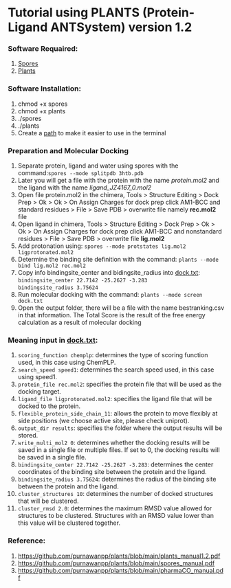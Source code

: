 # Tutorial using PLANTS (Protein-Ligand ANTSystem) version 1.2

### Software Requaired:
1. [Spores](https://github.com/purnawanpp/plants/blob/main/spores) 
2. [Plants](https://github.com/purnawanpp/plants/blob/main/plants)

### Software Installation:
1. chmod +x spores
2. chmod +x plants
3. ./spores
4. ./plants
5. Create a [path](https://gist.github.com/nex3/c395b2f8fd4b02068be37c961301caa7) to make it easier to use in the terminal 

### Preparation and Molecular Docking
1. Separate protein, ligand and water using spores with the command:`spores --mode splitpdb 3htb.pdb`
2. Later you will get a file with the protein with the name *protein.mol2* and the ligand with the name *ligand_JZ4167_0.mol2*
3. Open file protein.mol2 in the chimera, Tools > Structure Editing > Dock Prep > Ok > Ok > On Assign Charges for dock prep click AM1-BCC and standard residues > File > Save PDB > overwrite file namely **rec.mol2** file
4. Open ligand in chimera, Tools > Structure Editing > Dock Prep > Ok > Ok > On Assign Charges for dock prep click AM1-BCC and nonstandard residues > File > Save PDB > overwrite file **lig.mol2**
5. Add protonation using: `spores --mode protstates lig.mol2 ligprotonated.mol2`
4. Determine the binding site definition with the command: `plants --mode bind lig.mol2 rec.mol2`
5. Copy info bindingsite_center and bidingsite_radius into [dock.txt](https://github.com/purnawanpp/plants/blob/main/dock.txt):
<br> `bindingsite_center 22.7142 -25.2627 -3.283` <br> `bindingsite_radius 3.75624`
6. Run molecular docking with the command:
`plants --mode screen dock.txt`
7. Open the output folder, there will be a file with the name bestranking.csv in that information. The Total Score is the result of the free energy calculation as a result of molecular docking

### Meaning input in [dock.txt](https://github.com/purnawanpp/plants/blob/main/dock.txt):
1. `scoring_function chemplp`: determines the type of scoring function used, in this case using ChemPLP.
2. `search_speed speed1`: determines the search speed used, in this case using speed1.
3. `protein_file rec.mol2`: specifies the protein file that will be used as the docking target.
4. `ligand_file ligprotonated.mol2`: specifies the ligand file that will be docked to the protein.
5. `flexible_protein_side_chain_11`: allows the protein to move flexibly at side positions (we choose active site, please check uniprot).
6. `output_dir results`: specifies the folder where the output results will be stored.
7. `write_multi_mol2 0`: determines whether the docking results will be saved in a single file or multiple files. If set to 0, the docking results will be saved in a single file.
8. `bindingsite_center 22.7142 -25.2627 -3.283`: determines the center coordinates of the binding site between the protein and the ligand.
9. `bindingsite_radius 3.75624`: determines the radius of the binding site between the protein and the ligand.
10. `cluster_structures 10`: determines the number of docked structures that will be clustered.
11. `cluster_rmsd 2.0`: determines the maximum RMSD value allowed for structures to be clustered. Structures with an RMSD value lower than this value will be clustered together.

### Reference:
1. https://github.com/purnawanpp/plants/blob/main/plants_manual1.2.pdf
2. https://github.com/purnawanpp/plants/blob/main/spores_manual.pdf
3. https://github.com/purnawanpp/plants/blob/main/pharmaCO_manual.pdf


